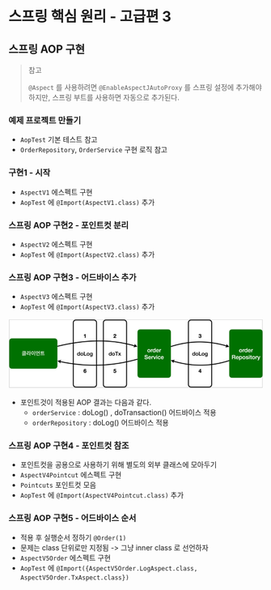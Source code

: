 # 스프링 핵심 원리 - 고급편 3

## 스프링 AOP 구현

> 참고
> 
> `@Aspect` 를 사용하려면 `@EnableAspectJAutoProxy` 를 스프링 설정에 추가해야 하지만, 스프링 부트를 사용하면 자동으로 추가된다.

### 예제 프로젝트 만들기

- `AopTest` 기본 테스트 참고
- `OrderRepository`, `OrderService` 구현 로직 참고

### 구현1 - 시작

- `AspectV1` 에스펙트 구현
- `AopTest` 에 `@Import(AspectV1.class)` 추가

### 스프링 AOP 구현2 - 포인트컷 분리

- `AspectV2` 에스펙트 구현
- `AopTest` 에 `@Import(AspectV2.class)` 추가

### 스프링 AOP 구현3 - 어드바이스 추가

- `AspectV3` 에스펙트 구현
- `AopTest` 에 `@Import(AspectV3.class)` 추가

![img.png](img/aop-apply-flow.png)

- 포인트것이 적용된 AOP 결과는 다음과 같다. 
  - `orderService` : doLog() , doTransaction() 어드바이스 적용 
  - `orderRepository` : doLog() 어드바이스 적용

### 스프링 AOP 구현4 - 포인트컷 참조

- 포인트컷을 공용으로 사용하기 위해 별도의 외부 클래스에 모아두기
- `AspectV4Pointcut` 에스펙트 구현
- `Pointcuts` 포인트컷 모음
- `AopTest` 에 `@Import(AspectV4Pointcut.class)` 추가

### 스프링 AOP 구현5 - 어드바이스 순서

- 적용 후 실행순서 정하기 `@Order(1)`
- 문제는 class 단위로만 지정됨 -> 그냥 inner class 로 선언하자
- `AspectV5Order` 에스펙트 구현
- `AopTest` 에 `@Import({AspectV5Order.LogAspect.class, AspectV5Order.TxAspect.class})`
